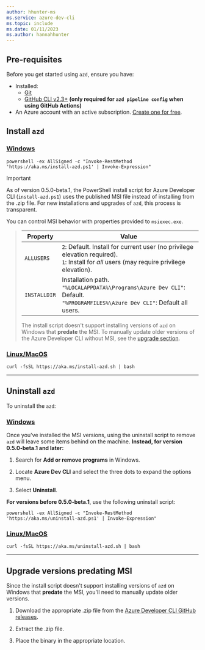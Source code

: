 ```yaml
---
author: hhunter-ms
ms.service: azure-dev-cli
ms.topic: include
ms.date: 01/11/2023
ms.author: hannahhunter
---
```


## Pre-requisites

Before you get started using `azd`, ensure you have:

- Installed:
  - [Git](https://git-scm.com/)
  - [GitHub CLI v2.3+](https://github.com/cli/cli) **(only required for `azd pipeline config` when using GitHub Actions)**
- An Azure account with an active subscription. [Create one for free](https://azure.microsoft.com/free/?WT.mc_id=A261C142F).


## Install `azd`

### [Windows](#tab/windows)

```azdeveloper
powershell -ex AllSigned -c "Invoke-RestMethod 'https://aka.ms/install-azd.ps1' | Invoke-Expression"
```

> [!IMPORTANT]
> As of version 0.5.0-beta.1, the PowerShell install script for Azure Developer CLI (`install-azd.ps1`) uses the published MSI file instead of installing from the .zip file. For new installations and upgrades of `azd`, this process is transparent.
>
> You can control MSI behavior with properties provided to `msiexec.exe`.

> | Property | Value |
> | -------- | ----- |
> | `ALLUSERS` | `2`: Default. Install for current user (no privilege elevation required). <br/> `1`: Install for _all_ users (may require privilege elevation). |
> | `INSTALLDIR` | Installation path. <br/> `"%LOCALAPPDATA%\Programs\Azure Dev CLI"`: Default. <br/> `"%PROGRAMFILES%\Azure Dev CLI"`: Default all users. |
>
> The install script doesn't support installing versions of `azd` on Windows that **predate** the MSI. To manually update older versions of the Azure Developer CLI without MSI, see the [upgrade section](#upgrade-versions-predating-msi). 


### [Linux/MacOS](#tab/linuxmac)

```azdeveloper
curl -fsSL https://aka.ms/install-azd.sh | bash 
```

---

## Uninstall `azd`

To uninstall the `azd`:

### [Windows](#tab/windows)

Once you've installed the MSI versions, using the uninstall script to remove `azd` will leave some items behind on the machine. **Instead, for version 0.5.0-beta.1 and later:** 

1. Search for **Add or remove programs** in Windows.

1. Locate **Azure Dev CLI** and select the three dots to expand the options menu.

1. Select **Uninstall**.

**For versions before 0.5.0-beta.1**, use the following uninstall script:

```azdeveloper
powershell -ex AllSigned -c "Invoke-RestMethod 'https://aka.ms/uninstall-azd.ps1' | Invoke-Expression"
```

### [Linux/MacOS](#tab/linuxmac)

```azdeveloper
curl -fsSL https://aka.ms/uninstall-azd.sh | bash 
```

---

## Upgrade versions predating MSI

Since the install script doesn't support installing versions of `azd` on Windows that **predate** the MSI, you'll need to manually update older versions. 

1. Download the appropriate .zip file from the [Azure Developer CLI GitHub releases](https://github.com/Azure/azure-dev/releases). 

1. Extract the .zip file.

1. Place the binary in the appropriate location. 
